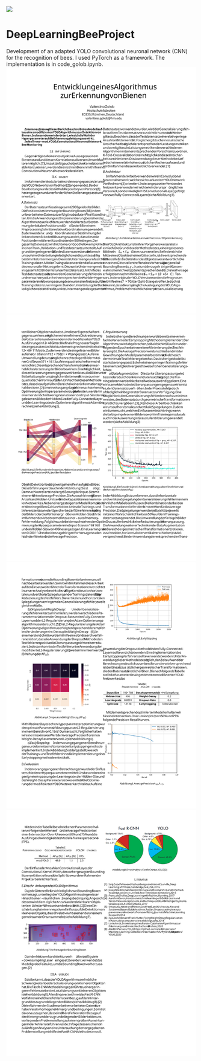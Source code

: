 [![](https://img.shields.io/badge/documentation-Latex-blue?style=flat)](review_golob.pdf)
# DeepLearningBeeProject
Development of an adapted YOLO convolutional neuronal network (CNN) for the recognition of bees. I used PyTorch as a framework. The implementation is in code_golob.ipynb.
<img src="images/pdf-1.svg">
<img src="images/pdf-2.svg">
<img src="images/pdf-3.svg">
<img src="images/pdf-4.svg">
